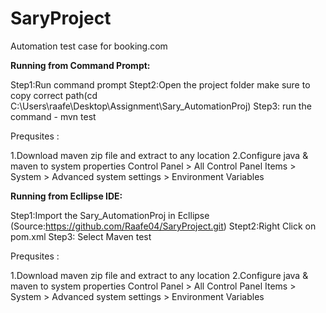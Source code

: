 # SaryProject
Automation test case for booking.com

**Running from Command Prompt:**

Step1:Run command prompt
Stept2:Open the project folder make sure to copy correct path(cd C:\Users\raafe\Desktop\Assignment\Sary_AutomationProj)
Step3: run the command - mvn test

Prequsites :

1.Download maven zip file and extract to any location
2.Configure java & maven to system properties
  Control Panel > All Control Panel Items > System > Advanced system settings > Environment Variables


**Running from Ecllipse IDE:**

Step1:Import the Sary_AutomationProj in Ecllipse (Source:https://github.com/Raafe04/SaryProject.git)
Stept2:Right Click on pom.xml 
Step3: Select Maven test

Prequsites :

1.Download maven zip file and extract to any location
2.Configure java & maven to system properties
  Control Panel > All Control Panel Items > System > Advanced system settings > Environment Variables
